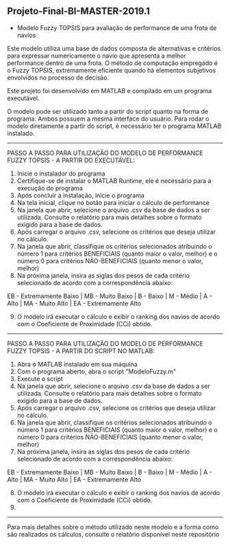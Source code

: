 ## Projeto-Final-BI-MASTER-2019.1 ##

* Modelo Fuzzy TOPSIS para avaliação de performance de uma frota de navios


Este modelo utiliza uma base de dados composta de alternativas e critérios para expressar numericamente o navio que apresenta a melhor performance dentro de uma frota.
O método de computação empregado é o Fuzzy TOPSIS, extremamente eficiente quando há elementos subjetivos envolvidos no processo de decisão.

Este projeto foi desenvolvido em MATLAB e compilado em um programa executável.

O modelo pode ser utilizado tanto a partir do script quanto na forma de programa. Ambos possuem a mesma interface do usuário. 
Para rodar o modelo diretamente a partir do script, é necessário ter o programa MATLAB instalado.


--------------------------------------------------------------------


PASSO A PASSO PARA UTILIZAÇÃO DO MODELO DE PERFORMANCE FUZZY TOPSIS - A PARTIR DO EXECUTÁVEL:

1. Inicie o instalador do programa
2. Certifique-se de instalar o MATLAB Runtime, ele é necessário para a execução do programa
3. Após concluir a instalação, inicie o programa
4. Na tela inicial, clique no botão para iniciar o cálculo de performance
5. Na janela que abrir, selecione o arquivo .csv da base de dados a ser utilizada. Consulte o relatório para mais detalhes sobre o formato exigido para a base de dados.
6. Após carregar o arquivo .csv, selecione os critérios que deseja utilizar no cálculo.
7. Na janela que abrir, classifique os critérios selecionados atribuindo o número 1 para critérios BENEFICIAIS (quanto maior o valor, melhor) e o número 0 para critérios NÃO-BENEFICIAIS (quanto menor o valor, melhor)
8. Na próxima janela, insira as siglas dos pesos de cada critério selecionado de acordo com a correspondência abaixo:

EB - Extremamente Baixo | MB - Muito Baixo | B - Baixo | M - Médio | A - Alto | MA - Muito Alto | EA - Extremamente Alto

9. O modelo irá executar o cálculo e exibir o ranking dos navios de acordo com o Coeficiente de Proximidade (CCi) obtido.


-----------------------------------------------------------------


PASSO A PASSO PARA UTILIZAÇÃO DO MODELO DE PERFORMANCE FUZZY TOPSIS - A PARTIR DO SCRIPT NO MATLAB:

1. Abra o MATLAB instalado em sua máquina
2. Com o programa aberto, abra o script "ModeloFuzzy.m"
3. Execute o script
4. Na janela que abrir, selecione o arquivo .csv da base de dados a ser utilizada. Consulte o relatório para mais detalhes sobre o formato exigido para a base de dados.
5. Após carregar o arquivo .csv, selecione os critérios que deseja utilizar no cálculo.
6. Na janela que abrir, classifique os critérios selecionados atribuindo o número 1 para critérios BENEFICIAIS (quanto maior o valor, melhor) e o número 0 para critérios NÃO-BENEFICIAIS (quanto menor o valor, melhor)
7. Na próxima janela, insira as siglas dos pesos de cada critério selecionado de acordo com a correspondência abaixo:

EB - Extremamente Baixo | MB - Muito Baixo | B - Baixo | M - Médio | A - Alto | MA - Muito Alto | EA - Extremamente Alto

8. O modelo irá executar o cálculo e exibir o ranking dos navios de acordo com o Coeficiente de Proximidade (CCi) obtido.
9. 
-----------------------------------------------------------------

Para mais detalhes sobre o método utilizado neste modelo e a forma como são realizados os cálculos, consulte o relatório disponível neste repositório

